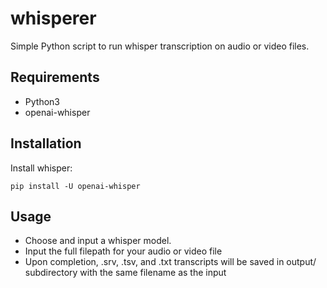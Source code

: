 # whisperer
Simple Python script to run whisper transcription on audio or video files.

## Requirements
- Python3
- openai-whisper

## Installation
Install whisper:
```
pip install -U openai-whisper
```

## Usage
- Choose and input a whisper model.
- Input the full filepath for your audio or video file
- Upon completion, .srv, .tsv, and .txt transcripts will be saved in output/ subdirectory with the same filename as the input

